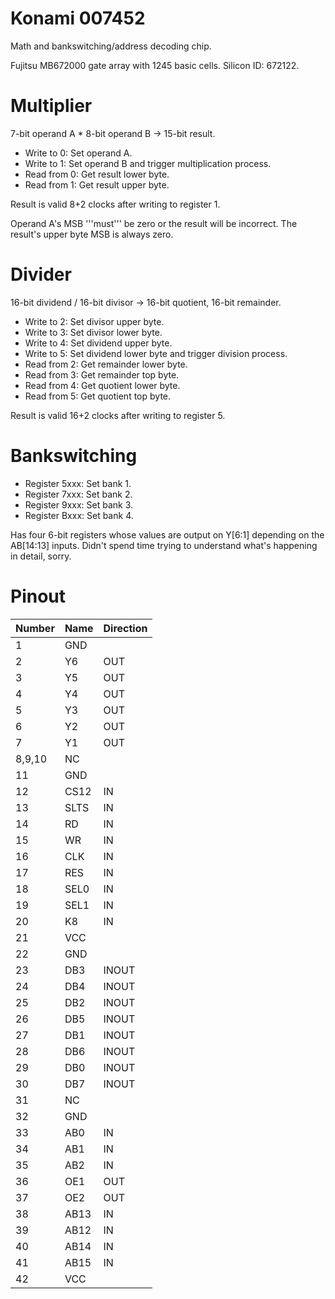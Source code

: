 # Konami 007452

Math and bankswitching/address decoding chip.

Fujitsu MB672000 gate array with 1245 basic cells. Silicon ID: 672122.

# Multiplier

7-bit operand A * 8-bit operand B -> 15-bit result.

* Write to 0: Set operand A.
* Write to 1: Set operand B and trigger multiplication process.
* Read from 0: Get result lower byte.
* Read from 1: Get result upper byte.

Result is valid 8+2 clocks after writing to register 1.

Operand A's MSB '''must''' be zero or the result will be incorrect. The result's upper byte MSB is always zero.

# Divider

16-bit dividend / 16-bit divisor -> 16-bit quotient, 16-bit remainder.

* Write to 2: Set divisor upper byte.
* Write to 3: Set divisor lower byte.
* Write to 4: Set dividend upper byte.
* Write to 5: Set dividend lower byte and trigger division process.
* Read from 2: Get remainder lower byte.
* Read from 3: Get remainder top byte.
* Read from 4: Get quotient lower byte.
* Read from 5: Get quotient top byte.

Result is valid 16+2 clocks after writing to register 5.

# Bankswitching

* Register 5xxx: Set bank 1.
* Register 7xxx: Set bank 2.
* Register 9xxx: Set bank 3.
* Register Bxxx: Set bank 4.

Has four 6-bit registers whose values are output on Y[6:1] depending on the AB[14:13] inputs.
Didn't spend time trying to understand what's happening in detail, sorry.

# Pinout

| Number | Name | Direction |
|--------|------|-----------|
| 1      | GND  |           |
| 2      | Y6   | OUT       |
| 3      | Y5   | OUT       |
| 4      | Y4   | OUT       |
| 5      | Y3   | OUT       |
| 6      | Y2   | OUT       |
| 7      | Y1   | OUT       |
| 8,9,10 | NC   |           |
| 11     | GND  |           |
| 12     | CS12 | IN        |
| 13     | SLTS | IN        |
| 14     | RD   | IN        |
| 15     | WR   | IN        |
| 16     | CLK  | IN        |
| 17     | RES  | IN        |
| 18     | SEL0 | IN        |
| 19     | SEL1 | IN        |
| 20     | K8   | IN        |
| 21     | VCC  |           |
| 22     | GND  |           |
| 23     | DB3  | INOUT     |
| 24     | DB4  | INOUT     |
| 25     | DB2  | INOUT     |
| 26     | DB5  | INOUT     |
| 27     | DB1  | INOUT     |
| 28     | DB6  | INOUT     |
| 29     | DB0  | INOUT     |
| 30     | DB7  | INOUT     |
| 31     | NC   |           |
| 32     | GND  |           |
| 33     | AB0  | IN        |
| 34     | AB1  | IN        |
| 35     | AB2  | IN        |
| 36     | OE1  | OUT       |
| 37     | OE2  | OUT       |
| 38     | AB13 | IN        |
| 39     | AB12 | IN        |
| 40     | AB14 | IN        |
| 41     | AB15 | IN        |
| 42     | VCC  |           |
